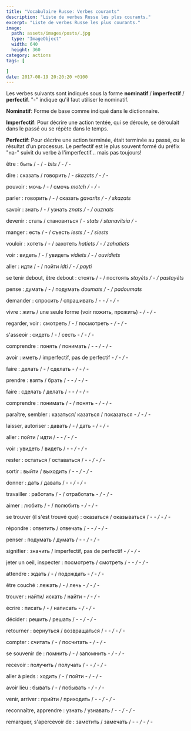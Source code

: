 ```yaml
---
title: "Vocabulaire Russe: Verbes courants"
description: "Liste de verbes Russe les plus courants."
excerpt: "Liste de verbes Russe les plus courants."
image:
  path: assets/images/posts/.jpg
  type: "ImageObject"
  width: 640
  height: 360
category: actions
tags: [

]
date: 2017-08-19 20:20:20 +0100
---
```


Les verbes suivants sont indiqués sous la forme **nominatif** / **imperfectif** / **perfectif**. "-" indique qu'il faut utiliser le nominatif.

**Nominatif**: Forme de base comme indiqué dans le dictionnaire.

**Imperfectif**: Pour décrire une action tentée, qui se déroule, se déroulait dans le passé ou se répète dans le temps.

**Perfectif**: Pour décrire une action terminée, était terminée au passé, ou le résultat d’un processus. Le perfectif est le plus souvent formé du préfix "на-" suivit du verbe à l'imperfectif... mais pas toujours!

être
: быть / - / -
*bits / - / -*

dire
: сказать / говорить / -
*skazats / - / -*

pouvoir
: мочь / - / смочь
*motch / - / -*

parler
: говорить / - / сказать
*gavarits / - / skazats*

savoir
: знать / - / узнать
*znats / - / ouznats*

devenir
: стать / становиться / -
*stats / stanavitsia / -*

manger
: есть / - / съесть
*iests / - / siests*

vouloir
: хотеть / - / захотеть
*hatiets / - / zahatiets*

voir
: видеть / - / увидеть
*vidiets / - / ouvidiets*

aller
: идти / - / пойти
*idti / - / payti*

se tenir debout, être debout
: стоять / - / постоять
*stayèts / - / pastayèts*

pense
: думать / - / подумать
*doumats / - / padoumats*

demander
: спросить / спрашивать / -
*- / - / -*

vivre
: жить / une seule forme (voir пожить, прожить)
*- / - / -*

regarder, voir
: смотреть / - / посмотреть
*- / - / -*

s'asseoir
: сидеть / - / сесть
*- / - / -*

comprendre
: понять / понимать / -
*- / - / -*

avoir
: иметь / imperfectif, pas de perfectif
*- / - / -*

faire
: делать / - / сделать
*- / - / -*

prendre
: взять / брать / -
*- / - / -*

faire
: сделать / делать / -
*- / - / -*

comprendre
: понимать / - / понять
*- / - / -*

paraître, sembler
: казаться/ казаться / показаться
*- / - / -*

laisser, autoriser
: давать / - / дать
*- / - / -*

aller
: пойти / идти / -
*- / - / -*

voir
: увидеть / видеть / -
*- / - / -*

rester
: остаться / оставаться / -
*- / - / -*

sortir
: выйти / выходить / -
*- / - / -*

donner
: дать / давать / -
*- / - / -*

travailler
: работать / - / отработать
*- / - / -*

aimer
: любить / - / полюбить
*- / - / -*

se trouver (il s'est trouvé que)
: оказаться / оказываться / -
*- / - / -*

répondre
: ответить / отвечать / -
*- / - / -*

penser
: подумать / думать / -
*- / - / -*

signifier
: значить / imperfectif, pas de perfectif
*- / - / -*

jeter un oeil, inspecter
: посмотреть / смотреть / -
*- / - / -*

attendre
: ждать / - / подождать
*- / - / -*

être couché
: лежать / - / лечь
*- / - / -*

trouver
: найти/ искать / найти
*- / - / -*

écrire
: писать / - / написать
*- / - / -*

décider
: решить / решать / -
*- / - / -*

retourner
: вернуться / возвращаться /  -
*- / - / -*

compter
: считать / - / посчитать
*- / - / -*

se souvenir de
: помнить / - / запомнить
*- / - / -*

recevoir
: получить / получать / -
*- / - / -*

aller à pieds
: ходить / - / пойти
*- / - / -*

avoir lieu
: бывать / - / побывать
*- / - / -*

venir, arriver
: прийти / приходить / -
*- / - / -*

reconnaître, apprendre
: узнать / узнавать / -
*- / - / -*

remarquer, s'apercevoir de
: заметить / замечать / -
*- / - / -*
